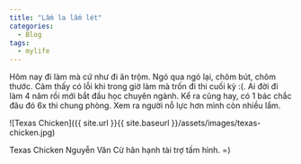 ```yaml
---
title: "Lấm la lấm lét"
categories:
  - Blog
tags:
  - mylife
---
```


Hôm nay đi làm mà cứ như đi ăn trộm. Ngó qua ngó lại, chôm bút, chôm thước.
Cảm thấy có lỗi khi trong giờ làm mà trốn đi thi cuối kỳ :(.
Ai đời đi làm 4 năm rồi mới bắt đầu học chuyên ngành. 
Kể ra cũng hay, có 1 bác chắc đâu đó 6x thi chung phòng.
Xem ra người nỗ lực hơn mình còn nhiều lắm.

![Texas Chicken]({{ site.url }}{{ site.baseurl }}/assets/images/texas-chicken.jpg)

Texas Chicken Nguyễn Văn Cừ hân hạnh tài trợ tấm hình. =)
